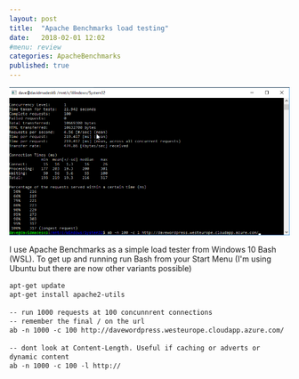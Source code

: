 ```yaml
---
layout: post
title:  "Apache Benchmarks load testing"
date:   2018-02-01 12:02
#menu: review
categories: ApacheBenchmarks 
published: true 
---
```


![ps](/assets/2018-02-01/bash.png)

I use Apache Benchmarks as a simple load tester from Windows 10 Bash (WSL). To get up and running run Bash from your Start Menu (I'm using Ubuntu but there are now other variants possible)

```
apt-get update
apt-get install apache2-utils

-- run 1000 requests at 100 concunnrent connections
-- remember the final / on the url
ab -n 1000 -c 100 http://davewordpress.westeurope.cloudapp.azure.com/

-- dont look at Content-Length. Useful if caching or adverts or dynamic content
ab -n 1000 -c 100 -l http://
```
